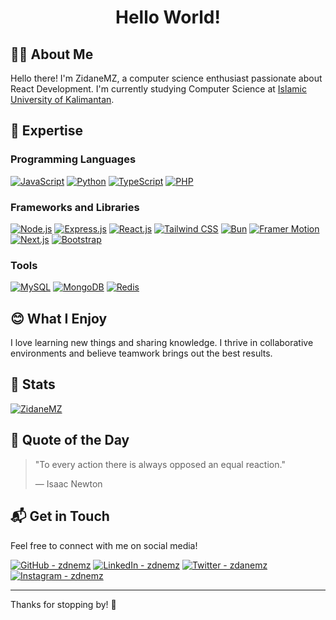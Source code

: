 <h1 align="center">Hello World!</h1>

## 🧑‍💻 About Me

Hello there! I'm ZidaneMZ, a computer science enthusiast passionate about React Development. I'm currently studying Computer Science at [Islamic University of Kalimantan](https://uniska-bjm.ac.id/).

## 🔧 Expertise

### Programming Languages

[![JavaScript](https://img.shields.io/badge/JavaScript-%23F7DF1E.svg?style=for-the-badge&logo=javascript&logoColor=black)](https://www.javascript.com/)
[![Python](https://img.shields.io/badge/Python-3776AB?style=for-the-badge&logo=python&logoColor=white)](https://www.python.org/)
[![TypeScript](https://img.shields.io/badge/TypeScript-3178C6?style=for-the-badge&logo=typescript&logoColor=white)](https://www.typescriptlang.org/)
[![PHP](https://img.shields.io/badge/PHP-777BB4?style=for-the-badge&logo=php&logoColor=white)](https://www.php.net/)

### Frameworks and Libraries

[![Node.js](https://img.shields.io/badge/Node.js-3c873a?style=for-the-badge&logo=node.js&logoColor=white)](https://nodejs.org)
[![Express.js](https://img.shields.io/badge/Express.js-404D59?style=for-the-badge&logo=express&logoColor=white)](https://expressjs.com/)
[![React.js](https://img.shields.io/badge/React.js-61DAFB?logo=react&style=for-the-badge&logoColor=white)](https://react.dev/)
[![Tailwind CSS](https://img.shields.io/badge/Tailwind%20CSS-38B2AC?style=for-the-badge&logo=tailwind-css&logoColor=white)](https://tailwindcss.com/)
[![Bun](https://img.shields.io/badge/Bun-000000?style=for-the-badge&logo=bun&logoColor=white)](https://bun.sh/)
[![Framer Motion](https://img.shields.io/badge/Framer%20Motion-EF008C?style=for-the-badge&logo=framer&logoColor=white)](https://www.framer.com/motion/)
[![Next.js](https://img.shields.io/badge/Next.js-000000?style=for-the-badge&logo=next.js&logoColor=white)](https://nextjs.org/)
[![Bootstrap](https://img.shields.io/badge/Bootstrap-563D7C?style=for-the-badge&logo=bootstrap&logoColor=white)](https://getbootstrap.com/)

### Tools

[![MySQL](https://img.shields.io/badge/MySQL-4479A1?style=for-the-badge&logo=mysql&logoColor=white)](https://www.mysql.com/)
[![MongoDB](https://img.shields.io/badge/MongoDB-47A248?style=for-the-badge&logo=mongodb&logoColor=white)](https://www.mongodb.com/)
[![Redis](https://img.shields.io/badge/Redis-DC382D?style=for-the-badge&logo=redis&logoColor=white)](https://redis.io/)

## 😊 What I Enjoy

I love learning new things and sharing knowledge. I thrive in collaborative environments and believe teamwork brings out the best results.

## 🌟 Stats

[![ZidaneMZ](https://github-readme-stats.vercel.app/api/wakatime/?username=ZidaneMZ&layout=compact&theme=radical&bg_color=161b22&hide_border=true)](https://wakatime.com/@ZidaneMZ)

## 💬 Quote of the Day

<!-- QUOTEOTD:START -->
> "To every action there is always opposed an equal reaction."
>
> — Isaac Newton
<!-- QUOTEOTD:END -->

## 📬 Get in Touch

Feel free to connect with me on social media!

[![GitHub - zdnemz](https://img.shields.io/badge/zdnemz-%23121011.svg?style=flat-square&logo=GitHub&logoColor=white)](https://github.com/zdnemz)
[![LinkedIn - zdnemz](https://img.shields.io/badge/zdnemz-%230077B5.svg?style=flat-square&logo=LinkedIn&logoColor=white)](https://www.linkedin.com/in/zdnemz/)
[![Twitter - zdanemz](https://img.shields.io/badge/zdnemz-%23000000.svg?style=flat-square&logo=x&logoColor=white)](https://twitter.com/zdanemz)
[![Instagram - zdnemz](https://img.shields.io/badge/zdnmez-%23E4405F.svg?style=flat-square&logo=Instagram&logoColor=white)](https://instagram.com/zdnemz)

---

Thanks for stopping by! 🚀
